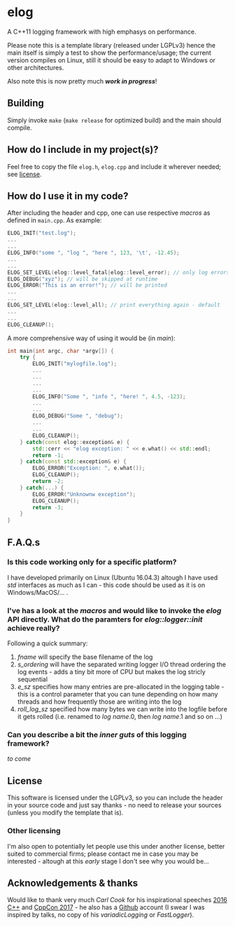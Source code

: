 # elog
A C++11 logging framework with high emphasys on performance.

Please note this is a template library (released under LGPLv3) hence the main itself is simply a test to show the performance/usage; the current version compiles on Linux, still it should be easy to adapt to Windows or other architectures.

Also note this is now pretty much ***work in progress***!

## Building
Simply invoke `make` (`make release` for optimized build) and the main should compile.

## How do I include in my project(s)?
Feel free to copy the file `elog.h`, `elog.cpp` and include it wherever needed; see [license](#license).

## How do I use it in my code?
After including the header and cpp, one can use respective *macros* as defined in `main.cpp`. As example:
``` c++
ELOG_INIT("test.log");
...
...
ELOG_INFO("some ", "log ", "here ", 123, '\t', -12.45);
...
...
ELOG_SET_LEVEL(elog::level_fatal|elog::level_error); // only log errors and fatal events
ELOG_DEBUG("xyz"); // will be skipped at runtime
ELOG_ERROR("This is an error!"); // will be printed
...
...
ELOG_SET_LEVEL(elog::level_all); // print everything again - default
...
...
ELOG_CLEANUP();
```
A more comprehensive way of using it would be (in *main*):
``` c++
int main(int argc, char *argv[]) {
	try {
		ELOG_INIT("mylogfile.log");
		...
		...
		...
		...
		ELOG_INFO("Some ", "info ", "here! ", 4.5, -123);
		...
		...
		ELOG_DEBUG("Some ", "debug");
		...
		...
		ELOG_CLEANUP();
	} catch(const elog::exception& e) {
		std::cerr << "elog exception: " << e.what() << std::endl;
		return -1;
	} catch(const std::exception& e) {
		ELOG_ERROR("Exception: ", e.what());
		ELOG_CLEANUP();
		return -2;
	} catch(...) {
		ELOG_ERROR("Unknownw exception");
		ELOG_CLEANUP();
		return -3;
	}
}
```

## F.A.Q.s

### Is this code working only for a specific platform?
I have developed primarily on Linux (Ubuntu 16.04.3) altough I have used *std* interfaces as much as I can - this code should be used as it is on Windows/MacOS/... .

### I've has a look at the _macros_ and would like to invoke the *elog* API directly. What do the paramters for *elog::logger::init* achieve really?
Following a quick summary:
1. *fname* will specify the base filename of the log
2. *s_ordering* will have the separated writing logger I/O thread ordering the log events - adds a tiny bit more of CPU but makes the log stricly sequential
3. *e_sz* specifies how many entries are pre-allocated in the logging table - this is a control parameter that you can tune depending on how many threads and how frequently those are writing into the log
4. *roll_log_sz* specified how many bytes we can write into the logfile before it gets rolled (i.e. renamed to *log name*.0, then *log name*.1 and so on ...)

### Can you describe a bit the *inner guts* of this logging framework?
*to come*

## License
This software is licensed under the LGPLv3, so you can include the header in your source code and just say thanks - no need to release your sources (unless you modify the template that is).

### Other licensing
I'm also open to potentially let people use this under another license, better suited to commercial firms; please contact me in case you may be interested - altough at this *early* stage I don't see why you would be...

## Acknowledgements & thanks
Would like to thank very much *Carl Cook* for his inspirational speeches [2016 C++](https://www.youtube.com/watch?v=ulOLGX3HNCI) and [CppCon 2017](https://www.youtube.com/watch?v=NH1Tta7purM) - he also has a [Github](https://github.com/carlcook) account (I swear I was inspired by talks, no copy of his *variadicLogging* or *FastLogger*).

